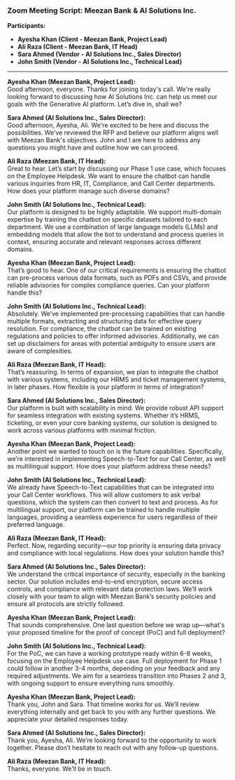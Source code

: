 
### **Zoom Meeting Script: Meezan Bank & AI Solutions Inc.**

**Participants:**
- **Ayesha Khan (Client - Meezan Bank, Project Lead)**
- **Ali Raza (Client - Meezan Bank, IT Head)**
- **Sara Ahmed (Vendor - AI Solutions Inc., Sales Director)**
- **John Smith (Vendor - AI Solutions Inc., Technical Lead)**

---

**Ayesha Khan (Meezan Bank, Project Lead):**  
Good afternoon, everyone. Thanks for joining today's call. We're really looking forward to discussing how AI Solutions Inc. can help us meet our goals with the Generative AI platform. Let’s dive in, shall we?

**Sara Ahmed (AI Solutions Inc., Sales Director):**  
Good afternoon, Ayesha, Ali. We're excited to be here and discuss the possibilities. We’ve reviewed the RFP and believe our platform aligns well with Meezan Bank's objectives. John and I are here to address any questions you might have and outline how we can proceed.

**Ali Raza (Meezan Bank, IT Head):**  
Great to hear. Let’s start by discussing our Phase 1 use case, which focuses on the Employee Helpdesk. We want to ensure the chatbot can handle various inquiries from HR, IT, Compliance, and Call Center departments. How does your platform manage such diverse domains?

**John Smith (AI Solutions Inc., Technical Lead):**  
Our platform is designed to be highly adaptable. We support multi-domain expertise by training the chatbot on specific datasets tailored to each department. We use a combination of large language models (LLMs) and embedding models that allow the bot to understand and process queries in context, ensuring accurate and relevant responses across different domains.

**Ayesha Khan (Meezan Bank, Project Lead):**  
That’s good to hear. One of our critical requirements is ensuring the chatbot can pre-process various data formats, such as PDFs and CSVs, and provide reliable advisories for complex compliance queries. Can your platform handle this?

**John Smith (AI Solutions Inc., Technical Lead):**  
Absolutely. We’ve implemented pre-processing capabilities that can handle multiple formats, extracting and structuring data for effective query resolution. For compliance, the chatbot can be trained on existing regulations and policies to offer informed advisories. Additionally, we can set up disclaimers for areas with potential ambiguity to ensure users are aware of complexities.

**Ali Raza (Meezan Bank, IT Head):**  
That’s reassuring. In terms of expansion, we plan to integrate the chatbot with various systems, including our HRMS and ticket management systems, in later phases. How flexible is your platform in terms of integration?

**Sara Ahmed (AI Solutions Inc., Sales Director):**  
Our platform is built with scalability in mind. We provide robust API support for seamless integration with existing systems. Whether it’s HRMS, ticketing, or even your core banking systems, our solution is designed to work across various platforms with minimal friction.

**Ayesha Khan (Meezan Bank, Project Lead):**  
Another point we wanted to touch on is the future capabilities. Specifically, we’re interested in implementing Speech-to-Text for our Call Center, as well as multilingual support. How does your platform address these needs?

**John Smith (AI Solutions Inc., Technical Lead):**  
We already have Speech-to-Text capabilities that can be integrated into your Call Center workflows. This will allow customers to ask verbal questions, which the system can then convert to text and process. As for multilingual support, our platform can be trained to handle multiple languages, providing a seamless experience for users regardless of their preferred language.

**Ali Raza (Meezan Bank, IT Head):**  
Perfect. Now, regarding security—our top priority is ensuring data privacy and compliance with local regulations. How does your solution handle this?

**Sara Ahmed (AI Solutions Inc., Sales Director):**  
We understand the critical importance of security, especially in the banking sector. Our solution includes end-to-end encryption, secure access controls, and compliance with relevant data protection laws. We’ll work closely with your team to align with Meezan Bank’s security policies and ensure all protocols are strictly followed.

**Ayesha Khan (Meezan Bank, Project Lead):**  
That sounds comprehensive. One last question before we wrap up—what's your proposed timeline for the proof of concept (PoC) and full deployment?

**John Smith (AI Solutions Inc., Technical Lead):**  
For the PoC, we can have a working prototype ready within 6-8 weeks, focusing on the Employee Helpdesk use case. Full deployment for Phase 1 could follow in another 3-4 months, depending on your feedback and any required adjustments. We aim for a seamless transition into Phases 2 and 3, with ongoing support to ensure everything runs smoothly.

**Ayesha Khan (Meezan Bank, Project Lead):**  
Thank you, John and Sara. That timeline works for us. We’ll review everything internally and get back to you with any further questions. We appreciate your detailed responses today.

**Sara Ahmed (AI Solutions Inc., Sales Director):**  
Thank you, Ayesha, Ali. We’re looking forward to the opportunity to work together. Please don’t hesitate to reach out with any follow-up questions.

**Ali Raza (Meezan Bank, IT Head):**  
Thanks, everyone. We’ll be in touch.

